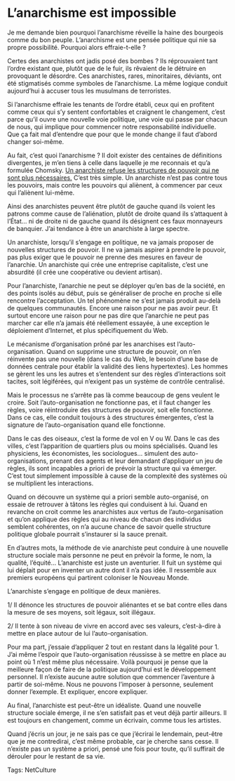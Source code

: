 # L’anarchisme est impossible

Je me demande bien pourquoi l’anarchisme réveille la haine des bourgeois comme du bon peuple. L’anarchisme est une pensée politique qui nie sa propre possibilité. Pourquoi alors effraie-t-elle ?

Certes des anarchistes ont jadis posé des bombes ? Ils réprouvaient tant l’ordre existant que, plutôt que de le fuir, ils rêvaient de le détruire en provoquant le désordre. Ces anarchistes, rares, minoritaires, déviants, ont été stigmatisés comme symboles de l’anarchisme. La même logique conduit aujourd’hui à accuser tous les musulmans de terroristes.

Si l’anarchisme effraie les tenants de l’ordre établi, ceux qui en profitent comme ceux qui s’y sentent confortables et craignent le changement, c’est parce qu’il ouvre une nouvelle voie politique, une voie qui passe par chacun de nous, qui implique pour commencer notre responsabilité individuelle. Que ça fait mal d’entendre que pour que le monde change il faut d’abord changer soi-même.

Au fait, c’est quoi l’anarchisme ? Il doit exister des centaines de définitions divergentes, je m’en tiens à celle dans laquelle je me reconnais et qu’a formulée Chomsky. [Un anarchiste refuse les structures de pouvoir qui ne sont plus nécessaires.](/2010/02/11/anarchisme-emancipation/) C’est très simple. Un anarchiste n’est pas contre tous les pouvoirs, mais contre les pouvoirs qui aliènent, à commencer par ceux qui l’aliènent lui-même.

Ainsi des anarchistes peuvent être plutôt de gauche quand ils voient les patrons comme cause de l’aliénation, plutôt de droite quand ils s’attaquent à l’État… ni de droite ni de gauche quand ils désignent ces faux monnayeurs de banquier. J’ai tendance à être un anarchiste à large spectre.

Un anarchiste, lorsqu’il s’engage en politique, ne va jamais proposer de nouvelles structures de pouvoir. Il ne va jamais aspirer à prendre le pouvoir, pas plus exiger que le pouvoir ne prenne des mesures en faveur de l’anarchie. Un anarchiste qui crée une entreprise capitaliste, c’est une absurdité (il crée une coopérative ou devient artisan).

Pour l’anarchiste, l’anarchie ne peut se déployer qu’en bas de la société, en des points isolés au début, puis se généraliser de proche en proche si elle rencontre l’acceptation. Un tel phénomène ne s’est jamais produit au-delà de quelques communautés. Encore une raison pour ne pas avoir peur. Et surtout encore une raison pour ne pas dire que l’anarchie ne peut pas marcher car elle n’a jamais été réellement essayée, à une exception le déploiement d’Internet, et plus spécifiquement du Web.

Le mécanisme d’organisation prôné par les anarchises est l’auto-organisation. Quand on supprime une structure de pouvoir, on n’en réinvente pas une nouvelle (dans le cas du Web, le besoin d’une base de données centrale pour établir la validité des liens hypertextes). Les hommes se gèrent les uns les autres et s’entendent sur des règles d’interactions soit tacites, soit légiférées, qui n’exigent pas un système de contrôle centralisé.

Mais le processus ne s’arrête pas là comme beaucoup de gens veulent le croire. Soit l’auto-organisation ne fonctionne pas, et il faut changer les règles, voire réintroduire des structures de pouvoir, soit elle fonctionne. Dans ce cas, elle conduit toujours à des structures émergentes, c’est la signature de l’auto-organisation quand elle fonctionne.

Dans le cas des oiseaux, c’est la forme de vol en V ou W. Dans le cas des villes, c’est l’apparition de quartiers plus ou moins spécialisés. Quand les physiciens, les économistes, les sociologues… simulent des auto-organisations, prenant des agents et leur demandant d’appliquer un jeu de règles, ils sont incapables a priori de prévoir la structure qui va émerger. C’est tout simplement impossible à cause de la complexité des systèmes où se multiplient les interactions.

Quand on découvre un système qui a priori semble auto-organisé, on essaie de retrouver à tâtons les règles qui conduisent à lui. Quand en revanche on croit comme les anarchistes aux vertus de l’auto-organisation et qu’on applique des règles qui au niveau de chacun des individus semblent cohérentes, on n’a aucune chance de savoir quelle structure politique globale pourrait s’instaurer si la sauce prenait.

En d’autres mots, la méthode de vie anarchiste peut conduire à une nouvelle structure sociale mais personne ne peut en prévoir la forme, le nom, la qualité, l’équité… L’anarchiste est juste un aventurier. Il fuit un système qui lui déplait pour en inventer un autre dont il n’a pas idée. Il ressemble aux premiers européens qui partirent coloniser le Nouveau Monde.

L’anarchiste s’engage en politique de deux manières.

1/ Il dénonce les structures de pouvoir aliénantes et se bat contre elles dans la mesure de ses moyens, soit légaux, soit illégaux.

2/ Il tente à son niveau de vivre en accord avec ses valeurs, c’est-à-dire à mettre en place autour de lui l’auto-organisation.

Pour ma part, j’essaie d’appliquer 2 tout en restant dans la légalité pour 1. J’ai même l’espoir que l’auto-organisation réussisse à se mettre en place au point où 1 n’est même plus nécessaire. Voilà pourquoi je pense que la meilleure façon de faire de la politique aujourd’hui est le développement personnel. Il n’existe aucune autre solution que commencer l’aventure à partir de soi-même. Nous ne pouvons l’imposer à personne, seulement donner l’exemple. Et expliquer, encore expliquer.

Au final, l’anarchiste est peut-être un idéaliste. Quand une nouvelle structure sociale émerge, il ne s’en satisfait pas et veut déjà partir ailleurs. Il est toujours en changement, comme un écrivain, comme tous les artistes.

Quand j’écris un jour, je ne sais pas ce que j’écrirai le lendemain, peut-être que je me contredirai, c’est même probable, car je cherche sans cesse. Il n’existe pas un système a priori, pensé une fois pour toute, qu’il suffirait de dérouler pour le restant de sa vie.

Tags: NetCulture